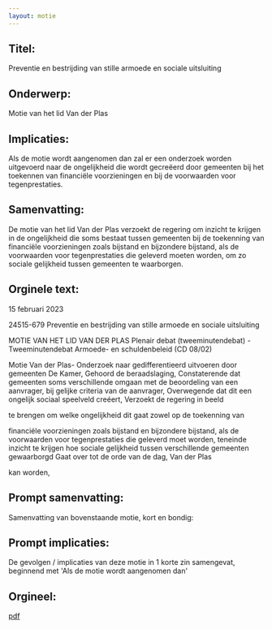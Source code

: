 ```yaml
---
layout: motie
---
```

## Titel:
Preventie en bestrijding van stille armoede en sociale uitsluiting
## Onderwerp:
Motie van het lid Van der Plas
## Implicaties:

Als de motie wordt aangenomen dan zal er een onderzoek worden uitgevoerd naar de ongelijkheid die wordt gecreëerd door gemeenten bij het toekennen van financiële voorzieningen en bij de voorwaarden voor tegenprestaties.
## Samenvatting:

De motie van het lid Van der Plas verzoekt de regering om inzicht te krijgen in de ongelijkheid die soms bestaat tussen gemeenten bij de toekenning van financiële voorzieningen zoals bijstand en bijzondere bijstand, als de voorwaarden voor tegenprestaties die geleverd moeten worden, om zo sociale gelijkheid tussen gemeenten te waarborgen.
## Orginele text:


15 februari 2023

24515-679
Preventie en bestrijding van stille armoede en sociale uitsluiting

MOTIE VAN HET LID VAN DER PLAS
Plenair debat (tweeminutendebat) - Tweeminutendebat Armoede- en schuldenbeleid (CD 08/02)

Motie Van der Plas- Onderzoek naar gedifferentieerd uitvoeren door gemeenten
De Kamer,
Gehoord de beraadslaging,
Constaterende dat gemeenten soms verschillende omgaan met de beoordeling van een aanvrager,
bij gelijke criteria van de aanvrager,
Overwegende dat dit een ongelijk sociaal speelveld creéert,
Verzoekt de regering in beeld

te brengen om welke ongelijkheid dit gaat zowel op de toekenning van

financiéle voorzieningen zoals bijstand en bijzondere bijstand, als de voorwaarden voor
tegenprestaties die geleverd moet worden, teneinde inzicht te krijgen hoe sociale gelijkheid tussen
verschillende gemeenten gewaarborgd
Gaat over tot de orde van de dag,
Van der Plas

kan worden,


## Prompt samenvatting:
Samenvatting van bovenstaande motie, kort en bondig:


## Prompt implicaties:
De gevolgen / implicaties van deze motie in 1 korte zin samengevat, beginnend met 'Als de motie wordt aangenomen dan' 

## Orgineel:
[pdf](https://gegevensmagazijn.tweedekamer.nl/OData/v4/2.0/Document(eb53e5a3-c020-49f4-a010-969d923eee9f)/resource)
